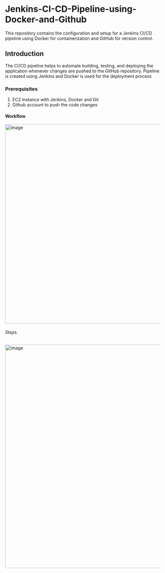 # Jenkins-CI-CD-Pipeline-using-Docker-and-Github
This repository contains the configuration and setup for a Jenkins CI/CD pipeline using Docker for containerization and GitHub for version control.

## Introduction
The CI/CD pipeline helps to automate building, testing, and deploying the  application whenever changes are pushed to the GitHub repository. Pipeline is created using Jenkins and  Docker is used for the deployment process

### Prerequisites
1. EC2 Instance with Jenkins, Docker and Git
2. Github account to push the code changes

#### Workflow

<img width="648" alt="image" src="https://github.com/akkv04/Jenkins-CI-CD-Pipeline-using-Docker-and-Github/assets/64690489/c12c3e77-552a-438d-a2b4-564c3a54da4c">




















###### Steps.


<img width="727" alt="image" src="https://github.com/akkv04/Jenkins-CI-CD-Pipeline-using-Docker-and-Github/assets/64690489/076b1aff-155f-4062-9a8f-27878b6f8a9f">


